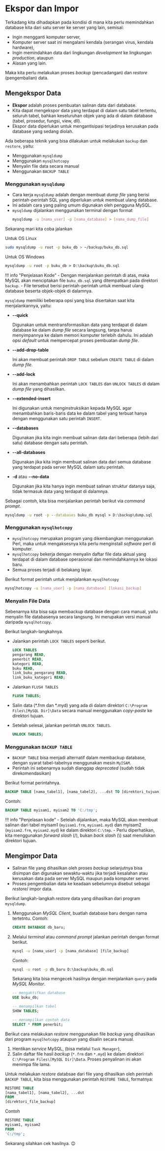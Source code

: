 # Ekspor dan Impor

Terkadang kita dihadapkan pada kondisi di mana kita perlu memindahkan database kita dari satu server ke server yang lain, semisal:

- Ingin mengganti komputer server,
- Komputer server saat ini mengalami kendala (serangan virus, kendala hardware),
- Ingin memindahkan data dari lingkungan *development* ke lingkungan *production*, ataupun
- Alasan yang lain.

Maka kita perlu melakukan proses *backup* (pencadangan) dan *restore* (pengembalian) data.

## Mengekspor Data

- **Ekspor** adalah proses pembuatan salinan data dari database.
- Kita dapat mengekspor data yang terdapat di dalam satu tabel tertentu, seluruh tabel, bahkan keseluruhan objek yang ada di dalam database (tabel, prosedur, fungsi, view, dll).
- Ekspor data diperlukan untuk mengantisipasi terjadinya kerusakan pada database yang sedang diolah.

Ada beberapa teknik yang bisa dilakukan untuk melakukan `backup` dan `restore`, yaitu:

- Menggunakan `mysqldump`
- Menggunakan `mysqlhotcopy`
- Menyalin file data secara manual
- Menggunakan `BACKUP TABLE`

### Menggunakan `mysqldump`

- Cara kerja `mysqldump` adalah dengan membuat *dump file* yang berisi perintah-perintah SQL yang diperlukan untuk membuat ulang database.
- Ini adalah cara yang paling umum digunakan oleh pengguna MySQL.
- `mysqldump` dijalankan menggunakan terminal dengan format
    ```bash
    mysqldump -u [nama_user] -p [nama_database] > [nama_dump_file]
    ```

Sekarang mari kita coba jalankan

Untuk OS Linux
```bash
sudo mysqldump -u root -p buku_db > ~/backup/buku_db.sql
```

Untuk OS Windows
```cmd
mysqldump -u root -p buku_db > D:\backup\buku_db.sql
```

!!! info "Penjelasan Kode"
    - Dengan menjalankan perintah di atas, maka MySQL akan menciptakan file `buku_db.sql` yang ditempatkan pada direktori `backup`.
    - File tersebut berisi perintah-perintah untuk membuat ulang database beserta objek-objek di dalamnya.
  

`mysqldump` memiliki beberapa opsi yang bisa disertakan saat kita menjalankannya, yaitu:

- **--quick**

    Digunakan untuk mentransformasikan data yang terdapat di dalam database ke dalam *dump file* secara langsung, tanpa harus menyimpannya ke dalam memori komputer terlebih dahulu. Ini adalah opsi *default* untuk mempercepat proses pembuatan *dump file*.

- **--add-drop-table**
  
    Ini akan membuat perintah `DROP TABLE` sebelum `CREATE TABLE` di dalam *dump file*.

- **--add-lock**
    
    Ini akan menambahkan perintah `LOCK TABLES` dan `UNLOCK TABLES` di dalam *dump file* yang dihasilkan.

- **--extended-insert**

    Ini digunakan untuk menginstruksikan kepada MySQL agar menambahkan baris-baris data ke dalam tabel yang terbuat hanya dengan menggunakan satu perintah `INSERT`.

- **--databases**

    Digunakan jika kita ingin membuat salinan data dari beberapa (lebih dari satu) database dengan satu perintah.

- **--all-databases**

    Digunakan jika kita ingin membuat salinan data dari semua database yang terdapat pada server MySQL dalam satu perintah.
        
- **-d** atau **--no-data**

    Digunakan jika kita hanya ingin membuat salinan struktur datanya saja, tidak termasuk data yang terdapat di dalamnya.


Sebagai contoh, kita bisa menjalankan perintah berikut via *command prompt*.

```cmd
mysqldump -u root -p --databases buku_db mysql > D:\backup\dump.sql
```

### Menggunakan `mysqlhotcopy`

- `mysqlhotcopy` merupakan program yang dikembangkan menggunakan Perl, maka untuk mengaksesnya kita perlu menginstall *software* perl di komputer.
- `mysqlhotcopy` bekerja dengan menyalin daftar file data aktual yang terdapat di dalam database operasional dan memindahkannya ke lokasi baru.
- Semua proses terjadi di belakang layar.

Berikut format perintah untuk menjalankan `mysqlhotcopy`

```bash
mysqlhotcopy -u [nama_user] -p [nama_database] [lokasi_backup]
```

### Menyalin File Data

Sebenarnya kita bisa saja membackup database dengan cara manual, yaitu menyalin file databasenya secara langsung. Ini merupakan versi manual daripada `mysqlhotcopy`.

Berikut langkah-langkahnya.

- Jalankan perintah `LOCK TABLES` seperti berikut.

    ```sql
    LOCK TABLES
    pengarang READ,
    penerbit READ,
    kategori READ,
    buku READ,
    link_buku_pengarang READ,
    link_buku_kategori READ;
    ```

- Jalankan `FLUSH TABLES`

    ```sql
    FLUSH TABLES;
    ```

- Salin data (\*.frm dan \*.myd) yang ada di dalam direktori `C:\Program Files\[MySQL Dir]\Data` secara manual menggunakan *copy-paste* ke direktori tujuan.

- Setelah selesai, jalankan perintah `UNLOCK TABLES`.

    ```sql
    UNLOCK TABLES;
    ```

### Menggunakan `BACKUP TABLE`

- `BACKUP TABLE` bisa menjadi alternatif dalam membackup database, dengan syarat tabel-tabelnya menggunakan mesin `MyISAM`.
- Perintah ini sebenarnya sudah dianggap *deprecated* (sudah tidak direkomendasikan)

Berikut format perintahnya.

```sql
BACKUP TABLE [nama_tabel1], [nama_tabel2], ...dst TO [direktori_tujuan];
```

Contoh:

```sql
BACKUP TABLE myisam1, myisam2 TO 'C:/tmp';
```

!!! info "Penjelasan kode"
    - Setelah dijalankan, maka MySQL akan membuat salinan dari tabel myisam1 (`myisam1.frm`, `myisam1.myd`) dan myisam2 (`myisam2.frm`, `myisam2.myd`) ke dalam direktori `C:\tmp`.
    - Perlu diperhatikan, kita menggunakan *forward slash* (/), bukan *back slash* (\\) saat menuliskan direktori tujuan.

## Mengimpor Data

- Salinan file yang dihasilkan oleh proses *backup* selanjutnya bisa disimpan dan digunakan sewaktu-waktu jika terjadi kesalahan atau kerusakan data pada server MySQL maupun pada komputer server.
- Proses pengembalian data ke keadaan sebelumnya disebut sebagai *restore*/ impor data.

Berikut langkah-langkah *restore* data yang dihasilkan dari program `mysqldump`.

1. Menggunakan *MySQL Client*, buatlah database baru dengan nama tertetntu. Contoh:

    ```sql
    CREATE DATABASE db_baru;
    ```
2. Melalui *terminal* atau *command prompt* jalankan perintah dengan format berikut.

    ```cmd
    mysql -u [nama_user] -p [nama_database] [file_backup]
    ```
    Contoh:

    ```cmd
    mysql -u root -p db_baru D:\backup\buku_db.sql
    ```
    Sekarang kita bisa mengecek hasilnya dengan menjalankan `query` pada *MySQL Monitor*.
    
    ```sql
    -- mengaktifkan database
    USE buku_db;

    -- menampilkan tabel
    SHOW TABLES;

    -- menampilkan contoh data
    SELECT * FROM penerbit;

    ```


Berikut cara melakukan *restore* menggunakan file *backup* yang dihasilkan dari program `mysqlhotcopy` ataupun yang disalin secara manual.

1. Hentikan *service* MySQL, (bisa melalui `Task Manager`),
2. Salin daftar file hasil *backup* (`*.frm` dan `*.myd`) ke dalam direktori `C:\Program Files\[MySQL Dir]\Data`. Proses penyalinan ini akan menimpa file lama.


Untuk melakukan *restore* databsae dari file yang dihasilkan oleh perintah `BACKUP TABLE`, kita bisa menggunakan perintah `RESTORE TABLE`, formatnya:

```sql
RESTORE TABLE
[nama_tabel1], [nama_tabel2], ...dst
FROM
[direktori_file_backup]
```

Contoh

```sql
RESTORE TABLE
myisam1, myisam2
FROM
'C:/tmp';
```

Sekarang silahkan cek hasilnya. :wink: